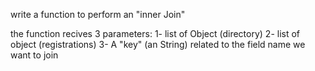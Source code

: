 write a function to perform an "inner Join"

the function recives 3 parameters: 
1- list of Object (directory)
2- list of object (registrations)
3- A "key" (an String) related to the field name we want to join